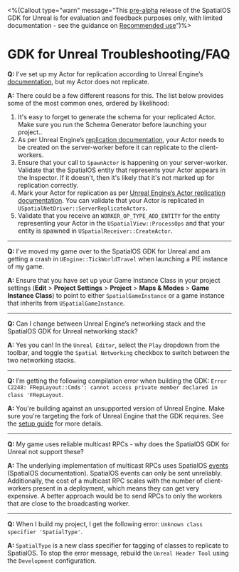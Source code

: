 <%(Callout type="warn" message="This [pre-alpha](https://docs.improbable.io/reference/latest/shared/release-policy#maturity-stages) release of the SpatialOS GDK for Unreal is for evaluation and feedback purposes only, with limited documentation - see the guidance on [Recommended use]({{urlRoot}}/index#recommended-use)")%>

# GDK for Unreal Troubleshooting/FAQ



**Q:** I've set up my Actor for replication according to Unreal Engine’s [documentation](https://docs.unrealengine.com/en-us/Gameplay/Networking/Actors), but my Actor does not replicate.

**A:** There could be a few different reasons for this. The list below provides some of the most common ones, ordered by likelihood:
1. It's easy to forget to generate the schema for your replicated Actor. Make sure you run the Schema Generator before launching your project..
1. As per Unreal Engine’s [replication documentation](https://docs.unrealengine.com/en-us/Gameplay/Networking/Actors), your Actor needs to be created on the server-worker before it can replicate to the client-workers.
1. Ensure that your call to `SpawnActor` is happening on your server-worker.
Validate that the SpatialOS entity that represents your Actor appears in the Inspector. If it doesn't, then it's likely that it's not marked up for replication correctly.
1. Mark your Actor for replication as per [Unreal Engine’s Actor replication documentation](https://docs.unrealengine.com/en-us/Gameplay/Networking/Actors). You can validate that your Actor is replicated in `USpatialNetDriver::ServerReplicateActors`.
1. Validate that you receive an `WORKER_OP_TYPE_ADD_ENTITY` for the entity representing your Actor in the `USpatialView::ProcessOps` and that your entity is spawned in `USpatialReceiver::CreateActor`.

------

**Q:** I've moved my game over to the SpatialOS GDK for Unreal and am getting a crash in `UEngine::TickWorldTravel` when launching a PIE instance of my game.

**A:** Ensure that you have set up your Game Instance Class in your project settings (**Edit** > **Project Settings** > **Project** > **Maps & Modes** > **Game Instance Class**) to point to either `SpatialGameInstance` or a game instance that inherits from `USpatialGameInstance`.

------

**Q:** Can I change between Unreal Engine’s networking stack and the SpatialOS GDK for Unreal networking stack?

**A:** Yes you can! In the `Unreal Editor`, select the `Play` dropdown from the toolbar, and toggle the `Spatial Networking` checkbox to switch between the two networking stacks.

------

**Q:** I’m getting the following compilation error when building the GDK: `Error C2248: FRepLayout::Cmds': cannot access private member declared in class 'FRepLayout`.

**A:** You're building against an unsupported version of Unreal Engine. Make sure you're targeting the fork of Unreal Engine that the GDK requires. See the [setup guide]({{urlRoot}}/setup-and-installing#building) for more details.

------

**Q:** My game uses reliable multicast RPCs - why does the SpatialOS GDK for Unreal not support these?

**A:** The underlying implementation of multicast RPCs uses SpatialOS [events](https://docs.improbable.io/reference/latest/shared/glossary#event) (SpatialOS documentation). SpatialOS events can only be sent unreliably. Additionally, the cost of a multicast RPC scales with the number of client-workers present in a deployment, which means they can get very expensive. A better approach would be to send RPCs to only the workers that are close to the broadcasting worker.

------

**Q:** When I build my project, I get the following error: `Unknown class specifier 'SpatialType'`.

**A:** `SpatialType` is a new class specifier for tagging of classes to replicate to SpatialOS. To stop the error message, rebuild the `Unreal Header Tool` using the `Development` configuration.